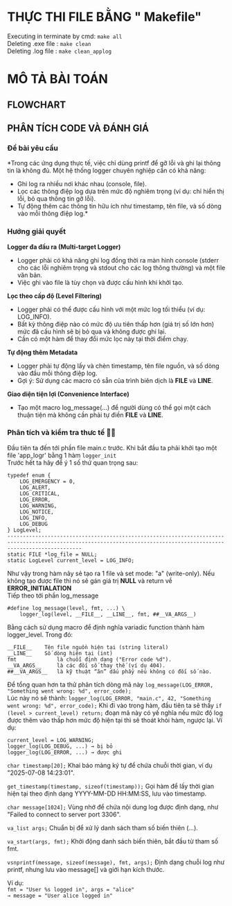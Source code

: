 # THỰC THI FILE BẰNG " Makefile"
Executing in terminate by cmd:  `make all`\
Deleting .exe file : `make clean`\
Deleting .log file : `make clean_applog`
# MÔ TẢ BÀI TOÁN 
## FLOWCHART
## PHÂN TÍCH CODE VÀ ĐÁNH GIÁ
### Đề bài yêu cầu
*Trong các ứng dụng thực tế, việc chỉ dùng printf để gỡ lỗi và ghi lại thông tin là không đủ. Một hệ thống logger chuyên nghiệp cần có khả năng:
- Ghi log ra nhiều nơi khác nhau (console, file).
- Lọc các thông điệp log dựa trên mức độ nghiêm trọng (ví dụ: chỉ hiển thị lỗi, bỏ qua thông tin gỡ lỗi).
- Tự động thêm các thông tin hữu ích như timestamp, tên file, và số dòng vào mỗi thông điệp log.*

### Hướng giải quyết
**Logger đa đầu ra (Multi-target Logger)**
- Logger phải có khả năng ghi log đồng thời ra màn hình console (stderr cho các lỗi nghiêm trọng và stdout cho các log thông thường) và một file văn bản.
- Việc ghi vào file là tùy chọn và được cấu hình khi khởi tạo.

**Lọc theo cấp độ (Level Filtering)**
- Logger phải có thể được cấu hình với một mức log tối thiểu (ví dụ: LOG_INFO).
- Bất kỳ thông điệp nào có mức độ ưu tiên thấp hơn (giá trị số lớn hơn) mức đã cấu hình sẽ bị bỏ qua và không được ghi lại.
- Cần có một hàm để thay đổi mức lọc này tại thời điểm chạy.

**Tự động thêm Metadata**
- Logger phải tự động lấy và chèn timestamp, tên file nguồn, và số dòng vào đầu mỗi thông điệp log.
- Gợi ý: Sử dụng các macro có sẵn của trình biên dịch là __FILE__ và __LINE__.

**Giao diện tiện lợi (Convenience Interface)**
- Tạo một macro log_message(...) để người dùng có thể gọi một cách thuận tiện mà không cần phải tự điền __FILE__ và __LINE__.
### Phân tích và kiểm tra thưc tế 💂‍♂️
Đầu tiên ta đến tới phần file main.c trước. Khi bắt đầu ta phải khởi tạo một file 'app_logr' bằng 1 hàm `logger_init`\
Trước hết ta hãy để ý 1 số thứ quan trọng sau:
```
typedef enum {
    LOG_EMERGENCY = 0,
    LOG_ALERT,
    LOG_CRITICAL,
    LOG_ERROR,
    LOG_WARNING,
    LOG_NOTICE,
    LOG_INFO,
    LOG_DEBUG
} LogLevel;
--------------------------------------------------------------------------------------------------------------------------------------------------------------------
static FILE *log_file = NULL;
static LogLevel current_level = LOG_INFO;
```
Như vậy trong hàm nãy sẻ tạo ra 1 file và set mode: "a" (write-only). Nếu không tạo được file thì nó sẽ gán giá trị **NULL** và return về **ERROR_INITIALATION**\
Tiếp theo tới phần log_message
```
#define log_message(level, fmt, ...) \
    logger_log(level, __FILE__, __LINE__, fmt, ##__VA_ARGS__)
```
Bằng cách sử dụng macro để định nghĩa variadic function thành hàm logger_level. Trong đó:
```
__FILE__	Tên file nguồn hiện tại (string literal)
__LINE__	Số dòng hiện tại (int)
fmt             là chuỗi định dạng ("Error code %d").
__VA_ARGS__     là các đối số thay thế (ví dụ 404).
##__VA_ARGS__   là kỹ thuật “ăn” dấu phẩy nếu không có đối số nào.
```
Để tổng quan hơn ta thử phân tích dòng mã này 
`log_message(LOG_ERROR, "Something went wrong: %d", error_code);`\
Lúc này nó sẽ thành: `logger_log(LOG_ERROR, "main.c", 42, "Something went wrong: %d", error_code);`
Khi đi vào trong hàm, đầu tiên ta sẽ thấy  `if (level > current_level) return;`
đoạn mã này có yế nghĩa nếu mức độ log được thêm vào thấp hơn mức độ hiện tại thì sẽ thoát khỏi hàm, ngược lại. Ví dụ:
```
current_level = LOG_WARNING;
logger_log(LOG_DEBUG, ...) → bị bỏ
logger_log(LOG_ERROR, ...) → được ghi
```
`char timestamp[20];`
Khai báo mảng ký tự để chứa chuỗi thời gian, ví dụ "2025-07-08 14:23:01".


`get_timestamp(timestamp, sizeof(timestamp));`
Gọi hàm để lấy thời gian hiện tại theo định dạng YYYY-MM-DD HH:MM:SS, lưu vào timestamp.


`char message[1024];`
Vùng nhớ để chứa nội dung log được định dạng, như "Failed to connect to server port 3306".


`va_list args;`
Chuẩn bị để xử lý danh sách tham số biến thiên (...).


`va_start(args, fmt);`
Khởi động danh sách biến thiên, bắt đầu từ tham số fmt.


`vsnprintf(message, sizeof(message), fmt, args);`
Định dạng chuỗi log như printf, nhưng lưu vào message[] và giới hạn kích thước.

Ví dụ:\
`fmt = "User %s logged in", args = "alice"`\
`→ message = "User alice logged in"`




